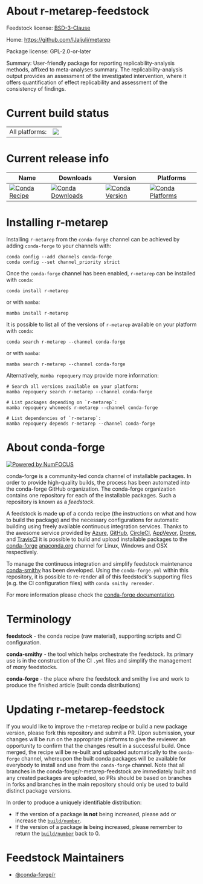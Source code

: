 About r-metarep-feedstock
=========================

Feedstock license: [BSD-3-Clause](https://github.com/conda-forge/r-metarep-feedstock/blob/main/LICENSE.txt)

Home: https://github.com/IJaljuli/metarep

Package license: GPL-2.0-or-later

Summary: User-friendly package for reporting replicability-analysis methods, affixed to meta-analyses
summary. The replicability-analysis output provides an assessment of the investigated
intervention, where it offers quantification of effect replicability and assessment
of the consistency of findings.


Current build status
====================


<table><tr><td>All platforms:</td>
    <td>
      <a href="https://dev.azure.com/conda-forge/feedstock-builds/_build/latest?definitionId=26124&branchName=main">
        <img src="https://dev.azure.com/conda-forge/feedstock-builds/_apis/build/status/r-metarep-feedstock?branchName=main">
      </a>
    </td>
  </tr>
</table>

Current release info
====================

| Name | Downloads | Version | Platforms |
| --- | --- | --- | --- |
| [![Conda Recipe](https://img.shields.io/badge/recipe-r--metarep-green.svg)](https://anaconda.org/conda-forge/r-metarep) | [![Conda Downloads](https://img.shields.io/conda/dn/conda-forge/r-metarep.svg)](https://anaconda.org/conda-forge/r-metarep) | [![Conda Version](https://img.shields.io/conda/vn/conda-forge/r-metarep.svg)](https://anaconda.org/conda-forge/r-metarep) | [![Conda Platforms](https://img.shields.io/conda/pn/conda-forge/r-metarep.svg)](https://anaconda.org/conda-forge/r-metarep) |

Installing r-metarep
====================

Installing `r-metarep` from the `conda-forge` channel can be achieved by adding `conda-forge` to your channels with:

```
conda config --add channels conda-forge
conda config --set channel_priority strict
```

Once the `conda-forge` channel has been enabled, `r-metarep` can be installed with `conda`:

```
conda install r-metarep
```

or with `mamba`:

```
mamba install r-metarep
```

It is possible to list all of the versions of `r-metarep` available on your platform with `conda`:

```
conda search r-metarep --channel conda-forge
```

or with `mamba`:

```
mamba search r-metarep --channel conda-forge
```

Alternatively, `mamba repoquery` may provide more information:

```
# Search all versions available on your platform:
mamba repoquery search r-metarep --channel conda-forge

# List packages depending on `r-metarep`:
mamba repoquery whoneeds r-metarep --channel conda-forge

# List dependencies of `r-metarep`:
mamba repoquery depends r-metarep --channel conda-forge
```


About conda-forge
=================

[![Powered by
NumFOCUS](https://img.shields.io/badge/powered%20by-NumFOCUS-orange.svg?style=flat&colorA=E1523D&colorB=007D8A)](https://numfocus.org)

conda-forge is a community-led conda channel of installable packages.
In order to provide high-quality builds, the process has been automated into the
conda-forge GitHub organization. The conda-forge organization contains one repository
for each of the installable packages. Such a repository is known as a *feedstock*.

A feedstock is made up of a conda recipe (the instructions on what and how to build
the package) and the necessary configurations for automatic building using freely
available continuous integration services. Thanks to the awesome service provided by
[Azure](https://azure.microsoft.com/en-us/services/devops/), [GitHub](https://github.com/),
[CircleCI](https://circleci.com/), [AppVeyor](https://www.appveyor.com/),
[Drone](https://cloud.drone.io/welcome), and [TravisCI](https://travis-ci.com/)
it is possible to build and upload installable packages to the
[conda-forge](https://anaconda.org/conda-forge) [anaconda.org](https://anaconda.org/)
channel for Linux, Windows and OSX respectively.

To manage the continuous integration and simplify feedstock maintenance
[conda-smithy](https://github.com/conda-forge/conda-smithy) has been developed.
Using the ``conda-forge.yml`` within this repository, it is possible to re-render all of
this feedstock's supporting files (e.g. the CI configuration files) with ``conda smithy rerender``.

For more information please check the [conda-forge documentation](https://conda-forge.org/docs/).

Terminology
===========

**feedstock** - the conda recipe (raw material), supporting scripts and CI configuration.

**conda-smithy** - the tool which helps orchestrate the feedstock.
                   Its primary use is in the construction of the CI ``.yml`` files
                   and simplify the management of *many* feedstocks.

**conda-forge** - the place where the feedstock and smithy live and work to
                  produce the finished article (built conda distributions)


Updating r-metarep-feedstock
============================

If you would like to improve the r-metarep recipe or build a new
package version, please fork this repository and submit a PR. Upon submission,
your changes will be run on the appropriate platforms to give the reviewer an
opportunity to confirm that the changes result in a successful build. Once
merged, the recipe will be re-built and uploaded automatically to the
`conda-forge` channel, whereupon the built conda packages will be available for
everybody to install and use from the `conda-forge` channel.
Note that all branches in the conda-forge/r-metarep-feedstock are
immediately built and any created packages are uploaded, so PRs should be based
on branches in forks and branches in the main repository should only be used to
build distinct package versions.

In order to produce a uniquely identifiable distribution:
 * If the version of a package **is not** being increased, please add or increase
   the [``build/number``](https://docs.conda.io/projects/conda-build/en/latest/resources/define-metadata.html#build-number-and-string).
 * If the version of a package **is** being increased, please remember to return
   the [``build/number``](https://docs.conda.io/projects/conda-build/en/latest/resources/define-metadata.html#build-number-and-string)
   back to 0.

Feedstock Maintainers
=====================

* [@conda-forge/r](https://github.com/orgs/conda-forge/teams/r/)


